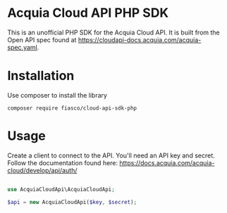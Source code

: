# Acquia Cloud API PHP SDK

This is an unofficial PHP SDK for the Acquia Cloud API. It is built from the
Open API spec found at https://cloudapi-docs.acquia.com/acquia-spec.yaml.

# Installation

Use composer to install the library

```
composer require fiasco/cloud-api-sdk-php
```

# Usage

Create a client to connect to the API. You'll need an API key and secret. Follow
the documentation found here: https://docs.acquia.com/acquia-cloud/develop/api/auth/

```php

use AcquiaCloudApi\AcquiaCloudApi;

$api = new AcquiaCloudApi($key, $secret);
```
